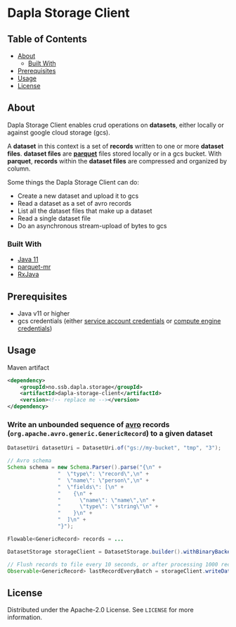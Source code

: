 # Dapla Storage Client

<!-- TABLE OF CONTENTS -->
## Table of Contents

* [About](#about)
  * [Built With](#built-with)
* [Prerequisites](#prerequisites)
* [Usage](#usage)
* [License](#license)


<!-- ABOUT -->
## About
Dapla Storage Client enables crud operations on **datasets**, either locally or against google cloud storage (gcs).

A **dataset** in this context is a set of **records** written to one or more **dataset files**. **dataset files** are **[parquet](https://parquet.apache.org/documentation/latest/)** 
files stored locally or in a gcs bucket. With **parquet**, **records** within the **dataset files** are compressed and organized 
by column. 

Some things the Dapla Storage Client can do:
* Create a new dataset and upload it to gcs
* Read a dataset as a set of avro records
* List all the dataset files that make up a dataset
* Read a single dataset file
* Do an asynchronous stream-upload of bytes to gcs

### Built With

* [Java 11](https://jdk.java.net/11/)
* [parquet-mr](https://github.com/apache/parquet-mr)
* [RxJava](https://github.com/ReactiveX/RxJava)


## Prerequisites

* Java v11 or higher
* gcs credentials (either [service account credentials](https://cloud.google.com/iam/docs/creating-managing-service-account-keys) or [compute engine credentials](https://cloud.google.com/compute/docs/api/how-tos/authorization)) 


<!-- USAGE EXAMPLES -->
## Usage

Maven artifact
```xml
<dependency>
    <groupId>no.ssb.dapla.storage</groupId>
    <artifactId>dapla-storage-client</artifactId>
    <version><!-- replace me --></version>
</dependency>
```

### Write an unbounded sequence of [avro](https://avro.apache.org/docs/current/spec.html) records (`org.apache.avro.generic.GenericRecord`) to a given dataset
```java
DatasetUri datasetUri = DatasetUri.of("gs://my-bucket", "tmp", "3");

// Avro schema
Schema schema = new Schema.Parser().parse("{\n" +
                "  \"type\": \"record\",\n" +
                "  \"name\": \"person\",\n" +
                "  \"fields\": [\n" +
                "    {\n" +
                "      \"name\": \"name\",\n" +
                "      \"type\": \"string\"\n" +
                "    }\n" +
                "  ]\n" +
                "}");

Flowable<GenericRecord> records = ...

DatasetStorage storageClient = DatasetStorage.builder().withBinaryBackend(new GoogleCloudStorageBackend()).build();

// Flush records to file every 10 seconds, or after processing 1000 records, whatever comes first
Observable<GenericRecord> lastRecordEveryBatch = storageClient.writeDataUnbounded(datasetUri, schema, records, 10, TimeUnit.SECONDS, 1000);
```

<!-- LICENSE -->
## License

Distributed under the Apache-2.0 License. See `LICENSE` for more information.
